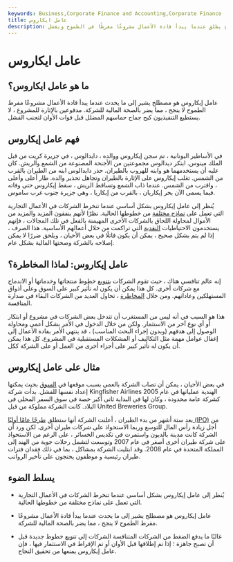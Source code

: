 ```yaml
---
keywords: Business,Corporate Finance and Accounting,Corporate Finance
title: عامل ايكاروس
description: عامل إيكاروس هو مصطلح يطلق عندما يبدأ قادة الأعمال مشروعًا مفرطًا في الطموح ويفشل.
---
```


# عامل ايكاروس
## ما هو عامل ايكاروس؟

عامل إيكاروس هو مصطلح يشير إلى ما يحدث عندما يبدأ قادة الأعمال مشروعًا مفرط الطموح لا ينجح ، مما يضر بالصحة المالية للشركة. مدفوعين بالإثارة للمشروع ، لا يستطيع التنفيذيون كبح جماح حماسهم المضلل قبل فوات الأوان لتجنب الفشل.

## فهم عامل إيكاروس

في الأساطير اليونانية ، تم سجن إيكاروس ووالده ، دايدالوس ، في جزيرة كريت من قبل الملك مينوس. ابتكر ديدالوس مجموعتين من الأجنحة المصنوعة من الشمع والريش. كان عليه أن يستخدمهما هو وابنه للهروب بالطيران. حذر دايدالوس ابنه من الطيران بالقرب من الشمس. تغلب إيكاروس على الإثارة بالطيران وتجاهل تحذير والده. طار أعلى وأعلى ، واقترب من الشمس. عندما ذاب الشمع وتساقط الريش ، سقط إيكاروس حتى وفاته فيما يسمى الآن بحر إيكاريان ، بالقرب من إيكاريا ، وهي جزيرة جنوب غرب ساموس.

يُنظر إلى عامل إيكاروس بشكل أساسي عندما تنخرط الشركات في الأعمال التجارية التي تعمل على [نماذج مختلفة](/businessmodel) من خطوطها الحالية. نظرًا لأنهم ينفقون المزيد والمزيد من الأموال لمحاولة اللحاق بالشركات الأخرى المهيمنة بالفعل في تلك المجالات ، فإنهم يستخدمون الاحتياطيات [النقدية](/cash-reserves) التي تراكمت من خلال أعمالهم الأساسية. هذا الصرف ، إذا لم يتم بشكل صحيح ، يمكن أن يكون قاتلًا في بعض الأحيان ، ويلحق ضررًا لا يمكن إصلاحه بالشركة وصحتها المالية بشكل عام.

## عامل إيكاروس: لماذا المخاطرة؟

إنه عالم تنافسي هناك ، حيث تقوم الشركات [بتنويع](/diversification) خطوط منتجاتها وخدماتها أو الاندماج مع شركات أخرى. كل هذا يمكن أن يكون له تأثير كبير على السوق وعلى أذواق المستهلكين وعاداتهم. ومن خلال [المخاطرة](/risk) ، تحاول العديد من الشركات البقاء في صدارة المنافسة.

هذا هو السبب في أنه ليس من المستغرب أن تتدخل بعض الشركات في مشروع أو ابتكار أو أي نوع آخر من الاستثمار. ولكن من خلال الدخول في الأمر بشكل أعمى ومحاولة الوصول إلى هدفهم (وبدون إجراء البحث المناسب) ، قد ينتهي الأمر بقادة الأعمال إلى إغفال عوامل مهمة مثل التكاليف أو المشكلات المستقبلية في المشروع. كل هذا يمكن أن يكون له تأثير كبير على أجزاء أخرى من العمل أو على الشركة ككل.

## مثال على عامل إيكاروس

في بعض الأحيان ، يمكن أن تصاب الشركة بالعمى بسبب موقعها في [السوق](/market) بحيث يمكنها إعداد نفسها للفشل. بدأت شركة Kingfisher Airlines الهندية عملياتها في عام 2005 كشركة عامة محدودة ، وكان لها في البداية ثاني أكبر حصة في سوق السفر المحلي في البلاد. كانت الشركة مملوكة من قبل United Breweries Group.

بعد ستة أشهر من بدء الطيران ، أعلنت الشركة أنها ستطلق [طرحًا عامًا أوليًا (IPO)](/ipo) من أجل زيادة رأس المال للتوسع وربما الاستحواذ على شركات طيران أخرى. لكن ورد أن الشركة كانت مدينة بالديون واستمرت في تكديس الخسائر ، على الرغم من الاستحواذ على شركة طيران أخرى أصغر في عام 2007 وتوسعت لتشمل رحلات جوية من الهند إلى المملكة المتحدة في عام 2008. وقد ابتليت الشركة بمشاكل ، بما في ذلك فقدان فترات طيران رئيسية و موظفون يحتجون على تأخير الرواتب.

## يسلط الضوء

- يُنظر إلى عامل إيكاروس بشكل أساسي عندما تنخرط الشركات في الأعمال التجارية التي تعمل على نماذج مختلفة من خطوطها الحالية.

- عامل إيكاروس هو مصطلح يشير إلى ما يحدث عندما يبدأ قادة الأعمال مشروعًا مفرط الطموح لا ينجح ، مما يضر بالصحة المالية للشركة.

- غالبًا ما يدفع الضغط من الشركات المتنافسة الشركات إلى تنويع خطوط جديدة قبل أن تصبح جاهزة ؛ إذا تم إطلاقها قبل الأوان أو تم الإفراط في الاستثمار فيها ، فإن عامل إيكاروس يمنعها من تحقيق النجاح.

